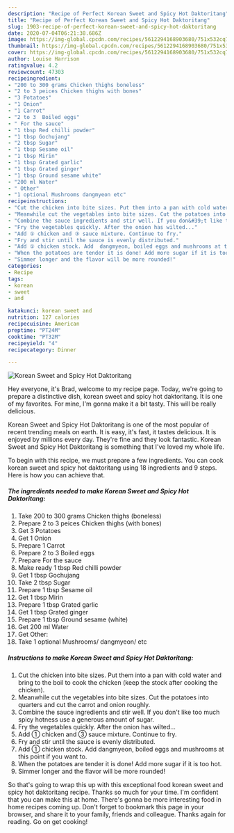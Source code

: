```yaml
---
description: "Recipe of Perfect Korean Sweet and Spicy Hot Daktoritang"
title: "Recipe of Perfect Korean Sweet and Spicy Hot Daktoritang"
slug: 1903-recipe-of-perfect-korean-sweet-and-spicy-hot-daktoritang
date: 2020-07-04T06:21:38.686Z
image: https://img-global.cpcdn.com/recipes/5612294168903680/751x532cq70/korean-sweet-and-spicy-hot-daktoritang-recipe-main-photo.jpg
thumbnail: https://img-global.cpcdn.com/recipes/5612294168903680/751x532cq70/korean-sweet-and-spicy-hot-daktoritang-recipe-main-photo.jpg
cover: https://img-global.cpcdn.com/recipes/5612294168903680/751x532cq70/korean-sweet-and-spicy-hot-daktoritang-recipe-main-photo.jpg
author: Louise Harrison
ratingvalue: 4.2
reviewcount: 47303
recipeingredient:
- "200 to 300 grams Chicken thighs boneless"
- "2 to 3 peices Chicken thighs with bones"
- "3 Potatoes"
- "1 Onion"
- "1 Carrot"
- "2 to 3  Boiled eggs"
- " For the sauce"
- "1 tbsp Red chilli powder"
- "1 tbsp Gochujang"
- "2 tbsp Sugar"
- "1 tbsp Sesame oil"
- "1 tbsp Mirin"
- "1 tbsp Grated garlic"
- "1 tbsp Grated ginger"
- "1 tbsp Ground sesame white"
- "200 ml Water"
- " Other"
- "1 optional Mushrooms dangmyeon etc"
recipeinstructions:
- "Cut the chicken into bite sizes. Put them into a pan with cold water and bring to the boil to cook the chicken (keep the stock after cooking the chicken)."
- "Meanwhile cut the vegetables into bite sizes. Cut the potatoes into quarters and cut the carrot and onion roughly."
- "Combine the sauce ingredients and stir well. If you don&#39;t like too much spicy hotness use a generous amount of sugar."
- "Fry the vegetables quickly. After the onion has wilted..."
- "Add ① chicken and ③ sauce mixture. Continue to fry."
- "Fry and stir until the sauce is evenly distributed."
- "Add ① chicken stock. Add  dangmyeon, boiled eggs and mushrooms at this point if you want to."
- "When the potatoes are tender it is done! Add more sugar if it is too hot."
- "Simmer longer and the flavor will be more rounded!"
categories:
- Recipe
tags:
- korean
- sweet
- and

katakunci: korean sweet and 
nutrition: 127 calories
recipecuisine: American
preptime: "PT24M"
cooktime: "PT32M"
recipeyield: "4"
recipecategory: Dinner

---
```



![Korean Sweet and Spicy Hot Daktoritang](https://img-global.cpcdn.com/recipes/5612294168903680/751x532cq70/korean-sweet-and-spicy-hot-daktoritang-recipe-main-photo.jpg)

Hey everyone, it's Brad, welcome to my recipe page. Today, we're going to prepare a distinctive dish, korean sweet and spicy hot daktoritang. It is one of my favorites. For mine, I'm gonna make it a bit tasty. This will be really delicious.

Korean Sweet and Spicy Hot Daktoritang is one of the most popular of recent trending meals on earth. It is easy, it's fast, it tastes delicious. It is enjoyed by millions every day. They're fine and they look fantastic. Korean Sweet and Spicy Hot Daktoritang is something that I've loved my whole life.




To begin with this recipe, we must prepare a few ingredients. You can cook korean sweet and spicy hot daktoritang using 18 ingredients and 9 steps. Here is how you can achieve that.

<!--inarticleads1-->

##### The ingredients needed to make Korean Sweet and Spicy Hot Daktoritang:

1. Take 200 to 300 grams Chicken thighs (boneless)
1. Prepare 2 to 3 peices Chicken thighs (with bones)
1. Get 3 Potatoes
1. Get 1 Onion
1. Prepare 1 Carrot
1. Prepare 2 to 3  Boiled eggs
1. Prepare  For the sauce
1. Make ready 1 tbsp Red chilli powder
1. Get 1 tbsp Gochujang
1. Take 2 tbsp Sugar
1. Prepare 1 tbsp Sesame oil
1. Get 1 tbsp Mirin
1. Prepare 1 tbsp Grated garlic
1. Get 1 tbsp Grated ginger
1. Prepare 1 tbsp Ground sesame (white)
1. Get 200 ml Water
1. Get  Other:
1. Take 1 optional Mushrooms/ dangmyeon/ etc




<!--inarticleads2-->

##### Instructions to make Korean Sweet and Spicy Hot Daktoritang:

1. Cut the chicken into bite sizes. Put them into a pan with cold water and bring to the boil to cook the chicken (keep the stock after cooking the chicken).
1. Meanwhile cut the vegetables into bite sizes. Cut the potatoes into quarters and cut the carrot and onion roughly.
1. Combine the sauce ingredients and stir well. If you don&#39;t like too much spicy hotness use a generous amount of sugar.
1. Fry the vegetables quickly. After the onion has wilted...
1. Add ① chicken and ③ sauce mixture. Continue to fry.
1. Fry and stir until the sauce is evenly distributed.
1. Add ① chicken stock. Add  dangmyeon, boiled eggs and mushrooms at this point if you want to.
1. When the potatoes are tender it is done! Add more sugar if it is too hot.
1. Simmer longer and the flavor will be more rounded!




So that's going to wrap this up with this exceptional food korean sweet and spicy hot daktoritang recipe. Thanks so much for your time. I'm confident that you can make this at home. There's gonna be more interesting food in home recipes coming up. Don't forget to bookmark this page in your browser, and share it to your family, friends and colleague. Thanks again for reading. Go on get cooking!
